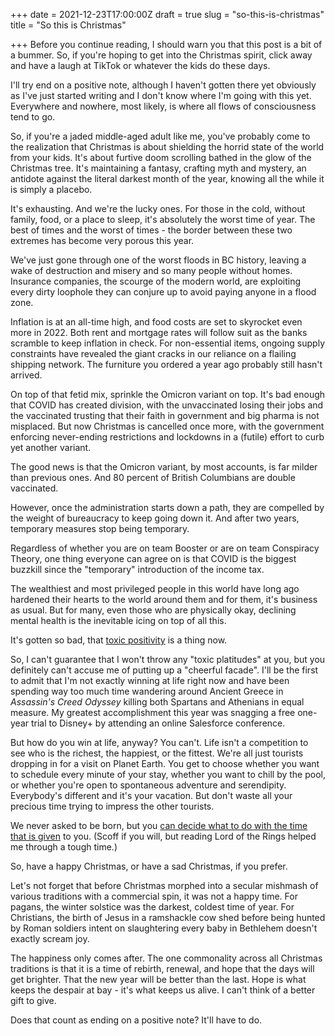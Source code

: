 +++
date = 2021-12-23T17:00:00Z
draft = true
slug = "so-this-is-christmas"
title = "So this is Christmas"

+++
Before you continue reading, I should warn you that this post is a bit of a bummer. So, if you're hoping to get into the Christmas spirit, click away and have a laugh at TikTok or whatever the kids do these days.

I'll try end on a positive note, although I haven't gotten there yet obviously as I've just started writing and I don't know where I'm going with this yet. Everywhere and nowhere, most likely, is where all flows of consciousness tend to go.

So, if you're a jaded middle-aged adult like me, you've probably come to the realization that Christmas is about shielding the horrid state of the world from your kids. It's about furtive doom scrolling bathed in the glow of the Christmas tree. It's maintaining a fantasy, crafting myth and mystery, an antidote against the literal darkest month of the year, knowing all the while it is simply a placebo.

It's exhausting. And we're the lucky ones. For those in the cold, without family, food, or a place to sleep, it's absolutely the worst time of year. The best of times and the worst of times - the border between these two extremes has become very porous this year.

<!--more-->

We've just gone through one of the worst floods in BC history, leaving a wake of destruction and misery and so many people without homes. Insurance companies, the scourge of the modern world, are exploiting every dirty loophole they can conjure up to avoid paying anyone in a flood zone.

Inflation is at an all-time high, and food costs are set to skyrocket even more in 2022. Both rent and mortgage rates will follow suit as the banks scramble to keep inflation in check. For non-essential items, ongoing supply constraints have revealed the giant cracks in our reliance on a flailing shipping network. The furniture you ordered a year ago probably still hasn't arrived.

On top of that fetid mix, sprinkle the Omicron variant on top. It's bad enough that COVID has created division, with the unvaccinated losing their jobs and the vaccinated trusting that their faith in government and big pharma is not misplaced. But now Christmas is cancelled once more, with the government enforcing never-ending restrictions and lockdowns in a (futile) effort to curb yet another variant.

The good news is that the Omicron variant, by most accounts, is far milder than previous ones. And 80 percent of British Columbians are double vaccinated.

However, once the administration starts down a path, they are compelled by the weight of bureaucracy to keep going down it. And after two years, temporary measures stop being temporary.

Regardless of whether you are on team Booster or are on team Conspiracy Theory, one thing everyone can agree on is that COVID is the biggest buzzkill since the "temporary" introduction of the income tax.

The wealthiest and most privileged people in this world have long ago hardened their hearts to the world around them and for them, it's business as usual. But for many, even those who are physically okay, declining mental health is the inevitable icing on top of all this.

It's gotten so bad, that [toxic positivity](https://www.verywellmind.com/what-is-toxic-positivity-5093958) is a thing now.

So, I can't guarantee that I won't throw any "toxic platitudes" at you, but you definitely can't accuse me of putting up a "cheerful facade". I'll be the first to admit that I'm not exactly winning at life right now and have been spending way too much time wandering around Ancient Greece in _Assassin's Creed Odyssey_ killing both Spartans and Athenians in equal measure. My greatest accomplishment this year was snagging a free one-year trial to Disney+ by attending an online Salesforce conference.

But how do you win at life, anyway? You can't. Life isn't a competition to see who is the richest, the happiest, or the fittest. We're all just tourists dropping in for a visit on Planet Earth. You get to choose whether you want to schedule every minute of your stay, whether you want to chill by the pool, or whether you're open to spontaneous adventure and serendipity. Everybody's different and it's your vacation. But don't waste all your precious time trying to impress the other tourists.

We never asked to be born, but you [can decide what to do with the time that is given](https://www.youtube.com/watch?v=hdAN0o3oqB8) to you. (Scoff if you will, but reading Lord of the Rings helped me through a tough time.)

So, have a happy Christmas, or have a sad Christmas, if you prefer.

Let's not forget that before Christmas morphed into a secular mishmash of various traditions with a commercial spin, it was not a happy time. For pagans, the winter solstice was the darkest, coldest time of year. For Christians, the birth of Jesus in a ramshackle cow shed before being hunted by Roman soldiers intent on slaughtering every baby in Bethlehem doesn't exactly scream joy.

The happiness only comes after. The one commonality across all Christmas traditions is that it is a time of rebirth, renewal, and hope that the days will get brighter. That the new year will be better than the last. Hope is what keeps the despair at bay - it's what keeps us alive. I can't think of a better gift to give.

Does that count as ending on a positive note? It'll have to do.